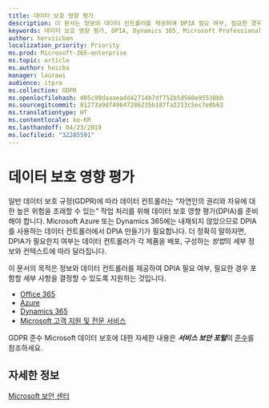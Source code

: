 ```yaml
---
title: 데이터 보호 영향 평가
description: 이 문서는 정보와 데이터 컨트롤러를 제공하여 DPIA 필요 여부, 필요한 경우 포함할 세부 사항을 결정할 수 있도록 지원합니다.
keywords: 데이터 보호 영향 평가, DPIA, Dynamics 365, Microsoft Professional Services, Microsoft 365, Microsoft 365 설명서, GDPR
author: herviicban
localization_priority: Priority
ms.prod: Microsoft-365-enterprise
ms.topic: article
ms.author: heicba
manager: laurawi
audience: itpro
ms.collection: GDPR
ms.openlocfilehash: d05c99daaaeadd42714b7df752b5d560e95538bb
ms.sourcegitcommit: 81273a9df49647286235b187fa2213c5ec7e8b62
ms.translationtype: HT
ms.contentlocale: ko-KR
ms.lasthandoff: 04/23/2019
ms.locfileid: "32285591"
---
```

# <a name="data-protection-impact-assessments"></a>데이터 보호 영향 평가

일반 데이터 보호 규정(GDPR)에 따라 데이터 컨트롤러는 “자연인의 권리와 자유에 대한 높은 위험을 초래할 수 있는” 작업 처리를 위해 데이터 보호 영향 평가(DPIA)를 준비해야 합니다. Microsoft Azure 또는 Dynamics 365에는 내재되지 않았으므로 DPIA를 사용하는 데이터 컨트롤러에서 DPIA 만들기가 필요합니다. 더 정확히 말하자면, DPIA가 필요한지 여부는 데이터 컨트롤러가 각 제품을 배포, 구성하는 *방법*의 세부 정보와 컨텍스트에 따라 달라집니다.

이 문서의 목적은 정보와 데이터 컨트롤러를 제공하여 DPIA 필요 여부, 필요한 경우 포함할 세부 사항을 결정할 수 있도록 지원하는 것입니다.

- [Office 365](gdpr-dpia-office365.md)
- [Azure](gdpr-dpia-azure.md)
- [Dynamics 365](gdpr-dpia-dynamics.md)
- [Microsoft 고객 지원 및 전문 서비스](gdpr-dpia-prof-services.md)

GDPR 준수 Microsoft 데이터 보호에 대한 자세한 내용은 ***서비스 보안 포털***의 [준수](https://servicetrust.microsoft.com/ComplianceManager)를 참조하세요.

## <a name="learn-more"></a>자세한 정보

[Microsoft 보안 센터](https://www.microsoft.com/TrustCenter/Privacy/gdpr/default.aspx)


